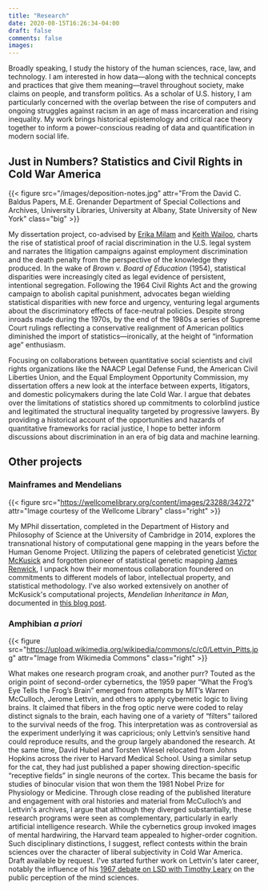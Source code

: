 ```yaml
---
title: "Research"
date: 2020-08-15T16:26:34-04:00
draft: false
comments: false
images:
---
```

Broadly speaking, I study the history of the human sciences, race, law, and technology. I am interested in how data—along with the technical concepts and practices that give them meaning—travel throughout society, make claims on people, and transform politics. As a scholar of U.S. history, I am particularly concerned with the overlap between the rise of computers and ongoing struggles against racism in an age of mass incarceration and rising inequality. My work brings historical epistemology and critical race theory together to inform a power-conscious reading of data and quantification in modern social life.

## Just in Numbers? Statistics and Civil Rights in Cold War America

{{< figure src="/images/deposition-notes.jpg" attr="From the David C. Baldus Papers, M.E. Grenander Department of Special Collections and Archives, University Libraries, University at Albany, State University of New York" class="big" >}}

My dissertation project, co-advised by [Erika Milam](https://history.princeton.edu/people/erika-lorraine-milam) and [Keith Wailoo](https://history.princeton.edu/people/keith-wailoo), charts the rise of statistical proof of racial discrimination in the U.S. legal system and narrates the litigation campaigns against employment discrimination and the death penalty from the perspective of the knowledge they produced. In the wake of _Brown v. Board of Education_ (1954), statistical disparities were increasingly cited as legal evidence of persistent, intentional segregation. Following the 1964 Civil Rights Act and the growing campaign to abolish capital punishment, advocates began wielding statistical disparities with new force and urgency, venturing legal arguments about the discriminatory effects of face-neutral policies. Despite strong inroads made during the 1970s, by the end of the 1980s a series of Supreme Court rulings reflecting a conservative realignment of American politics diminished the import of statistics—ironically, at the height of “information age” enthusiasm.

Focusing on collaborations between quantitative social scientists and civil rights organizations like the NAACP Legal Defense Fund, the American Civil Liberties Union, and the Equal Employment Opportunity Commission, my dissertation offers a new look at the interface between experts, litigators, and domestic policymakers during the late Cold War. I argue that debates over the limitations of statistics shored up commitments to colorblind justice and legitimated the structural inequality targeted by progressive lawyers. By providing a historical account of the opportunities and hazards of quantitative frameworks for racial justice, I hope to better inform discussions about discrimination in an era of big data and machine learning.


## Other projects

### Mainframes and Mendelians

{{< figure src="https://wellcomelibrary.org/content/images/23288/34272" attr="Image courtesy of the Wellcome Library" class="right" >}}

My MPhil dissertation, completed in the Department of History and Philosophy of Science at the University of Cambridge in 2014, explores the transnational history of computational gene mapping in the years before the Human Genome Project. Utilizing the papers of celebrated geneticist [Victor McKusick](https://medicalarchives.jhmi.edu:8443/papers/mckusick.html) and forgotten pioneer of statistical genetic mapping [James Renwick](https://wellcomelibrary.org/collections/digital-collections/makers-of-modern-genetics/digitised-archives/james-renwick/), I unpack how their momentous collaboration foundered on commitments to different models of labor, intellectual property, and statistical methodology. I've also worked extensively on another of McKusick's computational projects, _Mendelian Inheritance in Man_, documented in [this blog post](https://historyofknowledge.net/2018/05/07/taking-human-genetics-digital/).

### Amphibian _a priori_

{{< figure src="https://upload.wikimedia.org/wikipedia/commons/c/c0/Lettvin_Pitts.jpg" attr="Image from Wikimedia Commons" class="right" >}}

What makes one research program croak, and another purr? Touted as the origin point of second-order cybernetics, the 1959 paper “What the Frog’s Eye Tells the Frog’s Brain” emerged from attempts by MIT’s Warren McCulloch, Jerome Lettvin, and others to apply cybernetic logic to living brains. It claimed that fibers in the frog optic nerve were coded to relay distinct signals to the brain, each having one of a variety of “filters” tailored to the survival needs of the frog. This interpretation was as controversial as the experiment underlying it was capricious; only Lettvin’s sensitive hand could reproduce results, and the group largely abandoned the research. At the same time, David Hubel and Torsten Wiesel relocated from Johns Hopkins across the river to Harvard Medical School. Using a similar setup for the cat, they had just published a paper showing direction-specific “receptive fields” in single neurons of the cortex. This became the basis for studies of binocular vision that won them the 1981 Nobel Prize for Physiology or Medicine. Through close reading of the published literature and engagement with oral histories and material from McCulloch’s and Lettvin's archives, I argue that although they diverged substantially, these research programs were seen as complementary, particularly in early artificial intelligence research. While the cybernetics group invoked images of mental hardwiring, the Harvard team appealed to higher-order cognition. Such disciplinary distinctions, I suggest, reflect contests within the brain sciences over the character of liberal subjectivity in Cold War America. Draft available by request. I've started further work on Lettvin's later career, notably the influence of his [1967 debate on LSD with Timothy Leary](http://www.openculture.com/2014/09/the-historic-lsd-debate-at-mit.html) on the public perception of the mind sciences.
